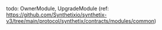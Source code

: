 todo: OwnerModule, UpgradeModule (ref: https://github.com/Synthetixio/synthetix-v3/tree/main/protocol/synthetix/contracts/modules/common)